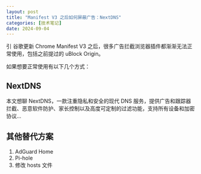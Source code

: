 ```yaml
---
layout: post
title: "Manifest V3 之后如何屏蔽广告：NextDNS"
categories: [技术笔记]
date: 2024-09-04
---
```


引 谷歌更新 Chrome Manifest V3 之后，很多广告拦截浏览器插件都渐渐无法正常使用，包括之前提过的 uBlock Origin。

如果想要正常使用有以下几个方式：

## NextDNS

本文想聊 NextDNS，一款注重隐私和安全的现代 DNS 服务，提供广告和跟踪器拦截、恶意软件防护、家长控制以及高度可定制的过滤功能，支持所有设备和加密协议...

<!--more-->

## 其他替代方案

1. AdGuard Home
2. Pi-hole
3. 修改 hosts 文件